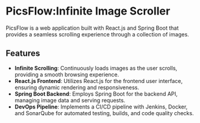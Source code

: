 # PicsFlow:Infinite Image Scroller

PicsFlow is a web application built with React.js and Spring Boot that provides a seamless scrolling experience through a collection of images.

## Features

- **Infinite Scrolling**: Continuously loads images as the user scrolls, providing a smooth browsing experience.
- **React.js Frontend**: Utilizes React.js for the frontend user interface, ensuring dynamic rendering and responsiveness.
- **Spring Boot Backend**: Employs Spring Boot for the backend API, managing image data and serving requests.
- **DevOps Pipeline**: Implements a CI/CD pipeline with Jenkins, Docker, and SonarQube for automated testing, builds, and code quality checks.
